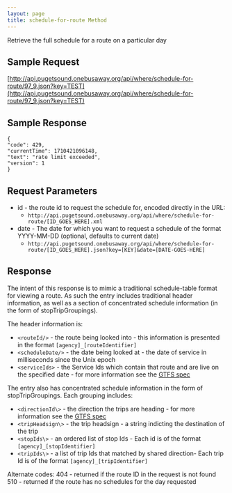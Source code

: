 ```yaml
---
layout: page
title: schedule-for-route Method
---
```


Retrieve the full schedule for a route on a particular day

## Sample Request

[http://api.pugetsound.onebusaway.org/api/where/schedule-for-route/97_9.json?key=TEST](http://api.pugetsound.onebusaway.org/api/where/schedule-for-route/97_9.json?key=TEST)


## Sample Response

   ```
   {
"code": 429,
"currentTime": 1710421096148,
"text": "rate limit exceeded",
"version": 1
}
   ```


## Request Parameters

* id - the route id to request the schedule for, encoded directly in the URL:
	* `http://api.pugetsound.onebusaway.org/api/where/schedule-for-route/[ID_GOES_HERE].xml`
* date - The date for which you want to request a schedule of the format YYYY-MM-DD (optional, defaults to current date)
    * `http://api.pugetsound.onebusaway.org/api/where/schedule-for-route/[ID_GOES_HERE].json?key=[KEY]&date=[DATE-GOES-HERE]`


## Response


The intent of this response is to mimic a traditional schedule-table format for viewing a route. As such the entry includes traditional header information, as well as a section of concentrated schedule information (in the form of stopTripGroupings).

The header information is:
* `<routeId/>` - the route being looked into -  this information is presented in the format `[agency]_[routeIdentifier]`
* `<scheduleDate/>` - the date being looked at  -  the date of service in milliseconds since the Unix epoch
* `<serviceIds>` - the Service Ids which contain that route and are live on the specified date -  for more information see the [GTFS spec](http://code.google.com/transit/spec/transit_feed_specification.html)

The entry also has concentrated schedule information in the form of stopTripGroupings. Each grouping includes:
* `<directionId\>` - the direction the trips are heading -  for more information see the [GTFS spec](http://code.google.com/transit/spec/transit_feed_specification.html)
* `<tripHeadsign\>` - the trip headsign - a string indicting the destination of the trip
* `<stopIds\>` - an ordered list of stop Ids - Each id is of the format `[agency]_[stopIdentifier]`
* `<tripIds\>` - a list of trip Ids that matched by shared direction- Each trip Id is of the format `[agency]_[tripIdentifier]`


Alternate codes:
404 - returned if the route ID in the request is not found
510 - returned if the route has no schedules for the day requested
